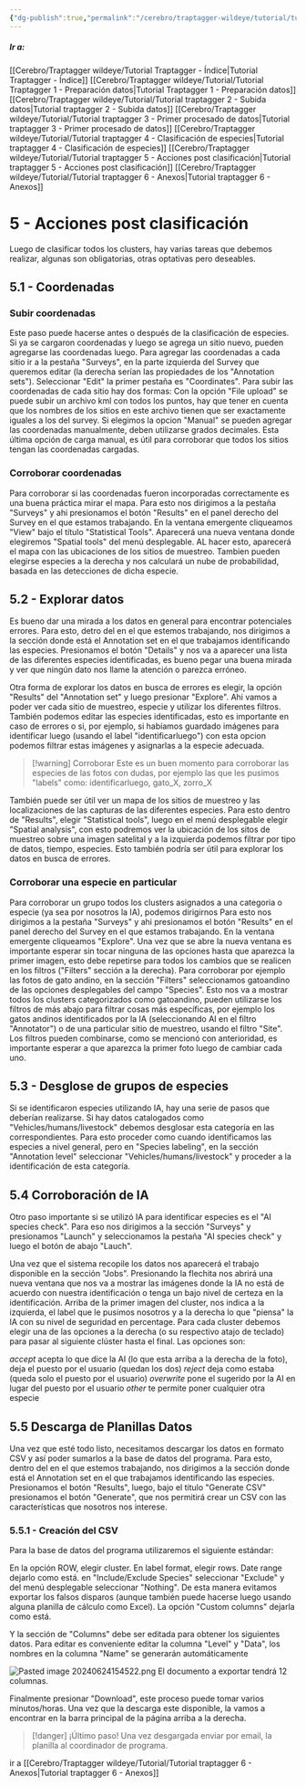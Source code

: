 ```yaml
---
{"dg-publish":true,"permalink":"/cerebro/traptagger-wildeye/tutorial/tutorial-traptagger-5-acciones-post-clasificacion/","noteIcon":""}
---
```


##### Ir a:
[[Cerebro/Traptagger wildeye/Tutorial Traptagger - Índice\|Tutorial Traptagger - Índice]]
[[Cerebro/Traptagger wildeye/Tutorial/Tutorial Traptagger 1 - Preparación datos\|Tutorial Traptagger 1 - Preparación datos]]
[[Cerebro/Traptagger wildeye/Tutorial/Tutorial traptagger 2 - Subida datos\|Tutorial traptagger 2 - Subida datos]]
[[Cerebro/Traptagger wildeye/Tutorial/Tutorial traptagger 3 - Primer procesado de datos\|Tutorial traptagger 3 - Primer procesado de datos]]
[[Cerebro/Traptagger wildeye/Tutorial/Tutorial traptagger 4 - Clasificación de especies\|Tutorial traptagger 4 - Clasificación de especies]]
[[Cerebro/Traptagger wildeye/Tutorial/Tutorial traptagger 5 - Acciones post clasificación\|Tutorial traptagger 5 - Acciones post clasificación]]
[[Cerebro/Traptagger wildeye/Tutorial/Tutorial traptagger 6 - Anexos\|Tutorial traptagger 6 - Anexos]]
# 5 - Acciones post clasificación
Luego de clasificar todos los clusters, hay varias tareas que debemos realizar, algunas son obligatorias, otras optativas pero deseables. 

## 5.1 - Coordenadas
### Subir coordenadas
Este paso puede hacerse antes o después de la clasificación de especies. Si ya se cargaron coordenadas y luego se agrega un sitio nuevo, pueden agregarse las coordenadas luego. 
Para agregar las coordenadas a cada sitio ir a la pestaña "Surveys", en la parte izquierda del Survey que queremos editar (la derecha serían las propiedades de los "Annotation sets"). Seleccionar "Edit" la primer pestaña es "Coordinates". 
Para subir las coordenadas de cada sitio hay dos formas: Con la opción "File upload" se puede subir un archivo kml con todos los puntos, hay que tener en cuenta que los nombres de los sitios en este archivo tienen que ser exactamente iguales a los del survey. Si elegimos la opcion "Manual" se pueden agregar las coordenadas manualmente, deben utilizarse grados decimales.
Esta última opción de carga manual, es útil para corroborar que todos los sitios tengan las coordenadas cargadas.  
### Corroborar coordenadas
Para corroborar si las coordenadas fueron incorporadas correctamente es una buena práctica mirar el mapa. Para esto nos dirigimos a la pestaña "Surveys" y ahi presionamos el botón "Results" en el panel derecho del Survey en el que estamos trabajando. En la ventana emergente cliqueamos "View" bajo el título "Statistical Tools".  Aparecerá una nueva ventana donde elegiremos "Spatial tools" del menú desplegable. AL hacer esto, aparecerá el mapa con las ubicaciones de los sitios de muestreo. Tambien pueden elegirse especies a la derecha y nos calculará un nube de probabilidad, basada en las detecciones de dicha especie. 
## 5.2 - Explorar datos
Es bueno dar una mirada a los datos en general para encontrar potenciales errores. Para esto, detro del en el que estemos trabajando, nos dirigimos a la sección donde está el Annotation set en el que trabajamos identificando las especies. Presionamos el botón "Details" y nos va a aparecer una lista de las diferentes especies identificadas, es bueno pegar una buena mirada y ver que ningún dato nos llame la atención o parezca erróneo. 

Otra forma de explorar los datos en busca de errores es elegir, la opción "Results" del "Annotation set" y luego presionar "Explore".  Ahi vamos a poder ver cada sitio de muestreo, especie y utilizar los diferentes filtros. También podemos editar las especies identificadas, esto es importante en caso de errores o si, por ejemplo, si habíamos guardado imágenes para identificar luego (usando el label "identificarluego") con esta opcion podemos filtrar estas imágenes y asignarlas a la especie adecuada. 


> [!warning] Corroborar
> Este es un buen momento para corroborar las especies de las fotos con dudas, por ejemplo las que les pusimos "labels" como: identificarluego, gato_X, zorro_X
>


También puede ser útil ver un mapa de los sitios de muestreo y las localizaciones de las capturas de las diferentes especies. Para esto dentro de "Results", elegir "Statistical tools", luego en el menú desplegable elegir "Spatial analysis", con esto podremos ver la ubicación de los sitos de muestreo sobre una imagen satelital y a la izquierda podemos filtrar por tipo de datos, tiempo, especies. Esto también podría ser útil para explorar los datos en busca de errores. 

### Corroborar una especie en particular
Para corroborar un grupo todos los clusters asignados a una categoria o especie (ya sea por nosotros la IA), podemos dirigirnos  Para esto nos dirigimos a la pestaña "Surveys" y ahi presionamos el botón "Results" en el panel derecho del Survey en el que estamos trabajando. En la ventana emergente cliqueamos "Explore". Una vez que se abre la nueva ventana es importante esperar sin tocar ninguna de las opciones hasta que aparezca la primer imagen, esto debe repetirse para todos los cambios que se realicen en los filtros ("Filters" sección a la derecha). 
Para corroborar por ejemplo las fotos de gato andino, en la sección "Filters" seleccionamos gatoandino de las opciones desplegables del campo "Species". Esto nos va a mostrar todos los clusters categorizados como gatoandino, pueden utilizarse los filtros de más abajo para filtrar cosas más específicas, por ejemplo los gatos andinos identificados por la IA (seleccionando AI en el filtro "Annotator") o de una particular sitio de muestreo, usando el filtro "Site". 
Los filtros pueden combinarse, como se mencionó con anterioridad, es importante esperar a que aparezca la primer foto luego de cambiar cada uno.

## 5.3 - Desglose de grupos de especies
Si se identificaron especies utilizando IA, hay una serie de pasos que deberían realizarse. Si hay datos catalogados como "Vehicles/humans/livestock" debemos desglosar esta categoría en las correspondientes. Para esto proceder como cuando identificamos las especies a nivel general, pero en "Species labeling", en la sección "Annotation level" seleccionar "Vehicles/humans/livestock" y proceder a la identificación de esta categoría.  

## 5.4 Corroboración de IA
Otro paso importante si se utilizó IA para identificar especies es el "AI species check". Para eso nos dirigimos a la sección "Surveys" y presionamos "Launch" y seleccionamos la pestaña "AI species check" y luego el botón de abajo "Lauch".

Una vez que el sistema recopile los datos nos aparecerá el trabajo disponible en la sección "Jobs".   Presionando la flechita nos abrirá una nueva ventana que nos va a mostrar las imágenes donde la IA no está de acuerdo con nuestra identificación o tenga un bajo nivel de certeza en la identificación. Arriba de la primer imagen del cluster, nos indica a la izquierda, el label que le pusimos nosotros y a la derecha lo que "piensa" la IA con su nivel de seguridad en percentage. Para cada cluster debemos elegir una de las opciones a la derecha (o su respectivo atajo de teclado) para pasar al siguiente clúster hasta el final. Las opciones son:

_accept_ acepta lo que dice la AI (lo que esta arriba a la derecha de la foto), deja el puesto por el usuario (quedan los dos)
_reject_  deja como estaba (queda solo el puesto por el usuario)
_overwrite_ pone el sugerido por la AI en lugar del puesto por el usuario
_other_ te permite poner cualquier otra especie



## 5.5 Descarga de Planillas Datos
Una vez que esté todo listo, necesitamos descargar los datos en formato CSV y así poder sumarlos a la base de datos del programa. Para esto, dentro del en el que estemos trabajando, nos dirigimos a la sección donde está el Annotation set en el que trabajamos identificando las especies. Presionamos el botón "Results", luego,  bajo el titulo "Generate CSV" presionamos el botón "Generate", que nos permitirá crear un CSV con las características que nosotros nos interese. 

### 5.5.1 - Creación del CSV
Para la base de datos del programa utilizaremos el siguiente estándar: 

En la opción ROW, elegir cluster. 
En label format, elegir rows. 
Date range dejarlo como está.
en "Include/Exclude Species" seleccionar "Exclude" y del menú desplegable seleccionar "Nothing". De esta manera evitamos exportar los falsos disparos (aunque también puede hacerse luego usando alguna planilla de cálculo como Excel). 
La opción "Custom columns" dejarla como está. 


Y la sección de "Columns" debe ser editada para obtener los siguientes datos. Para editar es conveniente editar la columna "Level" y "Data", los nombres en la columna "Name" se generarán automáticamente 


![Pasted image 20240624154522.png](/img/user/Imagenes/Pasted%20image%2020240624154522.png)
El documento a exportar tendrá 12 columnas.

Finalmente presionar "Download", este proceso puede tomar varios minutos/horas. Una vez que la descarga este disponible, la vamos a encontrar en la barra principal de la página arriba a la derecha. 


> [!danger] ¡Último paso!
> Una vez desgargada enviar por email, la planilla al coordinador de programa. 
>


ir a [[Cerebro/Traptagger wildeye/Tutorial/Tutorial traptagger 6 - Anexos\|Tutorial traptagger 6 - Anexos]]